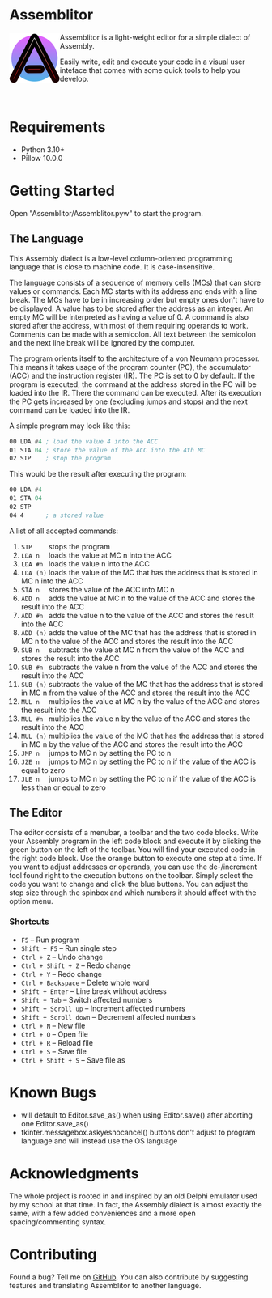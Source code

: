 # Assemblitor

<img src="https://github.com/Blyfh/Assemblitor/blob/main/program/sprites/Assemblitor/icon.png" align="left" width="100"/>

Assemblitor is a light-weight editor for a simple dialect of Assembly.

Easily write, edit and execute your code in a visual user inteface that comes with some quick tools to help you develop.

<br clear="left"/>

# Requirements

* Python 3.10+
* Pillow 10.0.0

# Getting Started

Open "Assemblitor/Assemblitor.pyw" to start the program.

## The Language

This Assembly dialect is a low-level column-oriented programming language that is close to machine code. It is case-insensitive.

The language consists of a sequence of memory cells (MCs) that can store values or commands. Each MC starts with its address and ends with a line break. The MCs have to be in increasing order but empty ones don't have to be displayed. A value has to be stored after the address as an integer. An empty MC will be interpreted as having a value of 0. A command is also stored after the address, with most of them requiring operands to work.
Comments can be made with a semicolon. All text between the semicolon and the next line break will be ignored by the computer.

The program orients itself to the architecture of a von Neumann processor. This means it takes usage of the program counter (PC), the accumulator (ACC) and the instruction register (IR). The PC is set to 0 by default. If the program is executed, the command at the address stored in the PC will be loaded into the IR. There the command can be executed. After its execution the PC gets increased by one (excluding jumps and stops) and the next command can be loaded into the IR.


A simple program may look like this:
```asm
00 LDA #4 ; load the value 4 into the ACC
01 STA 04 ; store the value of the ACC into the 4th MC
02 STP    ; stop the program
```
This would be the result after executing the program:
```asm
00 LDA #4
01 STA 04
02 STP
04 4      ; a stored value
```

A list of all accepted commands:
1. `STP    ` stops the program
2. `LDA n  `   loads the value at MC n into the ACC
3. `LDA #n `  loads the value n into the ACC
4. `LDA (n)` loads the value of the MC that has the address that is stored in MC n into the ACC
5. `STA n  `   stores the value of the ACC into MC n
6. `ADD n  `   adds the value at MC n to the value of the ACC and stores the result into the ACC
7. `ADD #n `  adds the value n to the value of the ACC and stores the result into the ACC
8. `ADD (n)` adds the value of the MC that has the address that is stored in MC n to the value of the ACC and stores the result into the ACC
9. `SUB n  ` subtracts the value at MC n from the value of the ACC and stores the result into the ACC
10. `SUB #n ` subtracts the value n from the value of the ACC and stores the result into the ACC
11. `SUB (n)` subtracts the value of the MC that has the address that is stored in MC n from the value of the ACC and stores the result into the ACC
12. `MUL n  ` multiplies the value at MC n by the value of the ACC and stores the result into the ACC
13. `MUL #n ` multiplies the value n by the value of the ACC and stores the result into the ACC
14. `MUL (n)` multiplies the value of the MC that has the address that is stored in MC n by the value of the ACC and stores the result into the ACC
15. `JMP n  ` jumps to MC n by setting the PC to n
16. `JZE n  ` jumps to MC n by setting the PC to n if the value of the ACC is equal to zero
17. `JLE n  ` jumps to MC n by setting the PC to n if the value of the ACC is less than or equal to zero

## The Editor

The editor consists of a menubar, a toolbar and the two code blocks. Write your Assembly program in the left code block and execute it by clicking the green button on the left of the toolbar. You will find your executed code in the right code block. Use the orange button to execute one step at a time.
If you want to adjust addresses or operands, you can use the de-/increment tool found right to the execution buttons on the toolbar. Simply select the code you want to change and click the blue buttons. You can adjust the step size through the spinbox and which numbers it should affect with the option menu.

### Shortcuts

* `F5` – Run program
* `Shift + F5` – Run single step
* `Ctrl + Z` – Undo change
* `Ctrl + Shift + Z` – Redo change
* `Ctrl + Y` – Redo change
* `Ctrl + Backspace` – Delete whole word
* `Shift + Enter` – Line break without address
* `Shift + Tab` – Switch affected numbers
* `Shift + Scroll up` – Increment affected numbers
* `Shift + Scroll down` – Decrement affected numbers
* `Ctrl + N` – New file
* `Ctrl + O` – Open file
* `Ctrl + R` – Reload file
* `Ctrl + S` – Save file
* `Ctrl + Shift + S` – Save file as

# Known Bugs

* will default to Editor.save_as() when using Editor.save() after aborting one Editor.save_as()
* tkinter.messagebox.askyesnocancel() buttons don't adjust to program language and will instead use the OS language

# Acknowledgments

The whole project is rooted in and inspired by an old Delphi emulator used by my school at that time. In fact, the Assembly dialect is almost exactly the same, with a few added conveniences and a more open spacing/commenting syntax.

# Contributing

Found a bug? Tell me on [GitHub](https://github.com/Blyfh/assemblitor/issues/new). You can also contribute by suggesting features and translating Assemblitor to another language.
